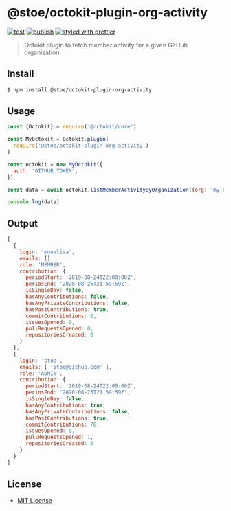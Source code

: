 # @stoe/octokit-plugin-org-activity

[![test](https://github.com/stoe/octokit-plugin-org-activity-node/workflows/test/badge.svg)](https://github.com/stoe/octokit-plugin-org-activity-node/actions?query=workflow%3Atest) [![publish](https://github.com/stoe/octokit-plugin-org-activity-node/workflows/publish/badge.svg)](https://github.com/stoe/octokit-plugin-org-activity-node/actions?query=workflow%3Apublish) [![styled with prettier](https://img.shields.io/badge/styled_with-prettier-ff69b4.svg)](https://github.com/prettier/prettier)

> Octokit plugin to fetch member activity for a given GitHub organization

## Install

```sh
$ npm install @stoe/octokit-plugin-org-activity
```

## Usage

```js
const {Octokit} = require('@octokit/core')

const MyOctokit = Octokit.plugin(
  require('@stoe/octokit-plugin-org-activity')
)

const octokit = new MyOctokit({
  auth: 'GITHUB_TOKEN',
})

const data = await octokit.listMemberActivityByOrganization({org: 'my-org'})

console.log(data)
```

## Output

```js
[
  {
    login: 'monalisa',
    emails: [],
    role: 'MEMBER',
    contribution: {
      periodStart: '2019-08-24T22:00:00Z',
      periosEnd: '2020-08-25T21:59:59Z',
      isSingleDay: false,
      hasAnyContributions: false,
      hasAnyPrivateContributions: false,
      hasPastContributions: true,
      commitContributions: 0,
      issuesOpened: 0,
      pullRequestsOpened: 0,
      repositoriesCreated: 0
    }
  },
  {
    login: 'stoe',
    emails: [ 'stoe@github.com' ],
    role: 'ADMIN',
    contribution: {
      periodStart: '2019-08-24T22:00:00Z',
      periosEnd: '2020-08-25T21:59:59Z',
      isSingleDay: false,
      hasAnyContributions: true,
      hasAnyPrivateContributions: false,
      hasPastContributions: true,
      commitContributions: 78,
      issuesOpened: 0,
      pullRequestsOpened: 1,
      repositoriesCreated: 0
    }
  }
]
```

## License

- [MIT License](./license)
